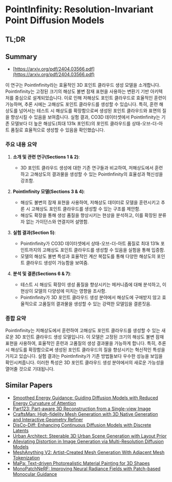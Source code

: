 # PointInfinity: Resolution-Invariant Point Diffusion Models
## TL;DR
## Summary
- [https://arxiv.org/pdf/2404.03566.pdf](https://arxiv.org/pdf/2404.03566.pdf)

이 연구는 PointInfinity라는 효율적인 3D 포인트 클라우드 생성 모델을 소개합니다. PointInfinity는 고정된 크기의 해상도 불변 잠재 표현을 사용하는 변환기 기반 아키텍처를 중심으로 설계되었습니다. 이로 인해 저해상도 포인트 클라우드로 효율적인 훈련이 가능하며, 추론 시에는 고해상도 포인트 클라우드를 생성할 수 있습니다. 특히, 훈련 해상도를 넘어서는 테스트 시 해상도를 확장함으로써 생성된 포인트 클라우드와 표면의 질을 향상시킬 수 있음을 보여줍니다. 실험 결과, CO3D 데이터셋에서 PointInfinity는 기존 모델보다 더 높은 해상도(최대 131k 포인트)의 포인트 클라우드를 상태-오브-더-아트 품질로 효율적으로 생성할 수 있음을 확인했습니다.

### 주요 내용 요약

1. **소개 및 관련 연구(Sections 1 & 2)**:
   - 3D 포인트 클라우드 생성에 대한 기존 연구들과 비교하여, 저해상도에서 훈련하고 고해상도의 결과물을 생성할 수 있는 PointInfinity의 효율성과 혁신성을 강조함.

2. **PointInfinity 모델(Sections 3 & 4)**:
   - 해상도 불변의 잠재 표현을 사용하여, 저해상도 데이터로 모델을 훈련시키고 추론 시 고해상도 포인트 클라우드를 생성할 수 있는 구조를 제안함.
   - 해상도 확장을 통해 생성 품질을 향상시키는 현상을 분석하고, 이를 확장된 분류자 없는 가이던스와 연결지어 설명함.

3. **실험 결과(Section 5)**:
   - PointInfinity가 CO3D 데이터셋에서 상태-오브-더-아트 품질로 최대 131k 포인트까지의 고해상도 포인트 클라우드를 생성할 수 있음을 실험을 통해 입증함.
   - 모델의 해상도 불변 특성과 효율적인 계산 복잡도를 통해 다양한 해상도의 포인트 클라우드 생성이 가능함을 보여줌.

4. **분석 및 결론(Sections 6 & 7)**:
   - 테스트 시 해상도 확장이 생성 품질을 향상시키는 메커니즘에 대해 분석하고, 이 현상이 모델의 다양성에 미치는 영향을 조사함.
   - PointInfinity가 3D 포인트 클라우드 생성 분야에서 해상도에 구애받지 않고 효율적으로 고품질의 결과물을 생성할 수 있는 강력한 모델임을 결론짓음.

### 종합 요약

PointInfinity는 저해상도에서 훈련하여 고해상도 포인트 클라우드를 생성할 수 있는 새로운 3D 포인트 클라우드 생성 모델입니다. 이 모델은 고정된 크기의 해상도 불변 잠재 표현을 사용하여, 효율적인 훈련과 고품질의 생성 결과물을 가능하게 합니다. 특히, 추론 시 해상도를 확장함으로써 생성된 포인트 클라우드의 질을 향상시키는 혁신적인 특성을 가지고 있습니다. 실험 결과는 PointInfinity가 기존 방법들보다 우수한 성능을 보임을 확인시켜줍니다. 이러한 특성은 3D 포인트 클라우드 생성 분야에서의 새로운 가능성을 열어줄 것으로 기대됩니다.

## Similar Papers
- [Smoothed Energy Guidance: Guiding Diffusion Models with Reduced Energy Curvature of Attention](2408.00760.md)
- [Part123: Part-aware 3D Reconstruction from a Single-view Image](2405.16888.md)
- [CraftsMan: High-fidelity Mesh Generation with 3D Native Generation and Interactive Geometry Refiner](2405.14979.md)
- [DisCo-Diff: Enhancing Continuous Diffusion Models with Discrete Latents](2407.03300.md)
- [Urban Architect: Steerable 3D Urban Scene Generation with Layout Prior](2404.06780.md)
- [Alleviating Distortion in Image Generation via Multi-Resolution Diffusion Models](2406.09416.md)
- [MeshAnything V2: Artist-Created Mesh Generation With Adjacent Mesh Tokenization](2408.02555.md)
- [MaPa: Text-driven Photorealistic Material Painting for 3D Shapes](2404.17569.md)
- [MonoPatchNeRF: Improving Neural Radiance Fields with Patch-based Monocular Guidance](2404.08252.md)
